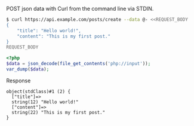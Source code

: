 POST json data with Curl from the command line via STDIN.

```bash
$ curl https://api.example.com/posts/create --data @- <<REQUEST_BODY
{
    "title": "Hello world!",
    "content": "This is my first post."
}
REQUEST_BODY
```

```php
<?php
$data = json_decode(file_get_contents('php://input'));
var_dump($data);
```

Response

```
object(stdClass)#1 (2) {
  ["title"]=>
  string(12) "Hello world!"
  ["content"]=>
  string(22) "This is my first post."
}
```